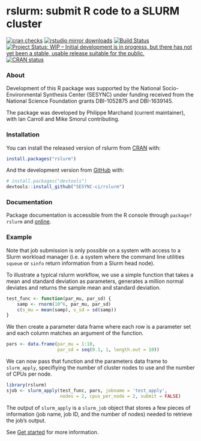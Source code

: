 
<!-- README.md is generated from README.Rmd. Please edit that file -->

# rslurm: submit R code to a SLURM cluster

<!-- badges: start -->

[![cran
checks](https://cranchecks.info/badges/worst/rslurm)](https://cran.r-project.org/web/checks/check_results_rslurm.html)
[![rstudio mirror
downloads](https://cranlogs.r-pkg.org/badges/rslurm)](https://cran.rstudio.com/web/packages/rslurm/index.html)
[![Build
Status](https://travis-ci.org/SESYNC-ci/rslurm.svg?branch=master)](https://travis-ci.org/SESYNC-ci/rslurm)
[![Project Status: WIP – Initial development is in progress, but there
has not yet been a stable, usable release suitable for the
public.](https://www.repostatus.org/badges/latest/wip.svg)](https://www.repostatus.org/#wip)
[![CRAN
status](https://www.r-pkg.org/badges/version/rslurm)](https://CRAN.R-project.org/package=rslurm)
<!-- badges: end -->

### About

Development of this R package was supported by the National
Socio-Environmental Synthesis Center (SESYNC) under funding received
from the National Science Foundation grants DBI-1052875 and DBI-1639145.

The package was developed by Philippe Marchand (current maintainer),
with Ian Carroll and Mike Smorul contributing.

### Installation

You can install the released version of rslurm from
[CRAN](https://CRAN.R-project.org) with:

``` r
install.packages("rslurm")
```

And the development version from
[GitHub](https://github.com/SESYNC-ci/rslurm) with:

``` r
# install.packages("devtools")
devtools::install_github("SESYNC-ci/rslurm")
```

### Documentation

Package documentation is accessible from the R console through
`package?rslurm` and
[online](https://cran.r-project.org/package=rslurm).

### Example

Note that job submission is only possible on a system with access to a
Slurm workload manager (i.e. a system where the command line utilities
`squeue` or `sinfo` return information from a Slurm head node).

To illustrate a typical rslurm workflow, we use a simple function that
takes a mean and standard deviation as parameters, generates a million
normal deviates and returns the sample mean and standard deviation.

``` r
test_func <- function(par_mu, par_sd) {
    samp <- rnorm(10^6, par_mu, par_sd)
    c(s_mu = mean(samp), s_sd = sd(samp))
}
```

We then create a parameter data frame where each row is a parameter set
and each column matches an argument of the function.

``` r
pars <- data.frame(par_mu = 1:10,
                   par_sd = seq(0.1, 1, length.out = 10))
```

We can now pass that function and the parameters data frame to
`slurm_apply`, specifiying the number of cluster nodes to use and the
number of CPUs per node.

``` r
library(rslurm)
sjob <- slurm_apply(test_func, pars, jobname = 'test_apply',
                    nodes = 2, cpus_per_node = 2, submit = FALSE)
```

The output of `slurm_apply` is a `slurm_job` object that stores a few
pieces of information (job name, job ID, and the number of nodes) needed
to retrieve the job’s output.

See [Get started](http://cyberhelp.sesync.org/rslurm/) for more
information.
